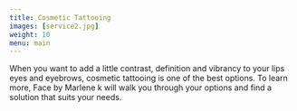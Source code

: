 ```yaml
---
title: Cosmetic Tattooing
images: [service2.jpg]
weight: 10
menu: main
---
```

When you want to add a little contrast, definition and vibrancy to your lips eyes and eyebrows, cosmetic tattooing is one of the best options. To learn more, Face by Marlene k will walk you through your options and find a solution that suits your needs.
